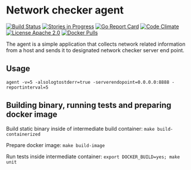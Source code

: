 # Network checker agent

[![Build Status](https://goo.gl/ZeP2WM)](https://goo.gl/gQxrfz)
[![Stories in Progress](https://goo.gl/D8FyiN)](https://goo.gl/kJ8CYj)
[![Go Report Card](https://goo.gl/eHnKRa)](https://goo.gl/Q6HZdP)
[![Code Climate](https://goo.gl/51gpev)](https://goo.gl/n5nWM4)
[![License Apache 2.0](https://goo.gl/joRzTI)](https://goo.gl/QKY5kg)
[![Docker Pulls](https://goo.gl/bsXWBB)](https://goo.gl/U0l9UK)

The agent is a simple application that collects network related information
from a host and sends it to designated network checker server end point.

## Usage

`agent -v=5 -alsologtostderr=true -serverendopoint=0.0.0.0:8888
-reportinterval=5`

## Building binary, running tests and preparing docker image

Build static binary inside of intermediate build container:
`make build-containerized`

Prepare docker image:
`make build-image`

Run tests inside intermediate container:
`export DOCKER_BUILD=yes; make unit`
